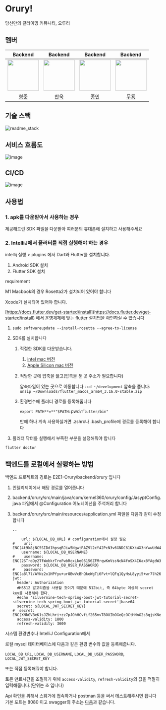 # Orury!

당신만의 클라이밍 커뮤니티, 오루리


## 멤버
|Backend|                                                            Backend                                                            |Backend|Backend|
|:---:|:-----------------------------------------------------------------------------------------------------------------------------:|:---:|:---:|
|<img src="https://github.com/Kernel360-4cell/algorithm-study/assets/44130863/eacb9aab-4a9b-4447-b516-9c5efe4484ce" width=100>| <img src="https://github.com/Kernel360/E2E1-Orury/assets/44130863/6fb7dacf-c5b6-4023-840f-96912da62910" width=100> |<img src="https://github.com/Kernel360-4cell/algorithm-study/assets/44130863/1ee6dd72-c060-4dab-996b-e9f9bc7048d2" width=100>|<img src="https://github.com/Kernel360-4cell/algorithm-study/assets/44130863/bef79d6c-5ec0-43c0-999c-906d42ad1e06" width=100>|
|[형준](https://github.com/kkkapuq)|                                                [찬욱](https://github.com/mooncw)                                                |[종민](https://github.com/ShineCorine)|[무룡](https://github.com/aqrms)|

## 기술 스택

![readme_stack](https://github.com/Kernel360/E2E1-Orury/assets/44130863/48959e1d-06d5-4b0a-be68-6d83ff143040)

## 서비스 흐름도
![image](https://github.com/Kernel360/E2E1-Orury/assets/44130863/ef0c31d3-623a-4ef8-b9a8-2a8fe0e5706b)

## CI/CD
![image](https://github.com/Kernel360/E2E1-Orury/assets/44130863/23132200-f87c-4137-ad4b-6227a6174caa)

## 사용법
### 1. apk를 다운받아서 사용하는 경우
제공해드린 SDK 파일을 다운받아 여러분의 휴대폰에 설치하고 사용해주세요

### 2. IntelliJ에서 플러터를 직접 실행해야 하는 경우
intellij 실행 > plugins 에서 Dart와 Flutter를 설치합니다.

1. Android SDK 설치
2. Flutter SDK 설치

requirement

M1 Macbook의 경우 Rosetta2가 설치되어 있어야 합니다

Xcode가 설치되어 있어야 합니다.

[https://docs.flutter.dev/get-started/install](https://docs.flutter.dev/get-started/install) 에서 운영체제에 맞는 flutter 설치법을 확인하실 수 있습니다

1. `sudo softwareupdate --install-rosetta --agree-to-license`
2. SDK를 설치합니다
    1. 적절한 SDK를 다운받습니다.
        1. [intel mac 버전](https://storage.googleapis.com/flutter_infra_release/releases/stable/macos/flutter_macos_3.16.0-stable.zip)
        2. [Apple Silicon mac 버전](https://storage.googleapis.com/flutter_infra_release/releases/stable/macos/flutter_macos_arm64_3.16.0-stable.zip)
    2. 적당한 곳에 압축을 풀고(압축을 푼 곳 주소가 필요합니다)

       압축파일이 있는 곳으로 이동합니다 : `cd ~/development`
       압축을 풉니다: `unzip ~/Downloads/flutter_macos_arm64_3.16.0-stable.zip`

    3. 환경변수에 플러터 경로를 등록해줍니다

       `export PATH**=**"$PATH:`pwd`/flutter/bin"`

       만에 하나 계속 사용하실거면 .zshrc나 .bash_profile에 경로를 등록해야 합니다


3. 플러터 닥터를 실행해서 부족한 부분을 설정해줘야 합니다

`flutter doctor`

## 백엔드를 로컬에서 실행하는 방법

백엔드 프로젝트의 경로는 E2E1-Orury/backend/orury 입니다

1. 인텔리제이에서 해당 경로를 열어줍니다
2. backend/orury/src/main/java/com/kernel360/orury/config/JasyptConfig.java 파일에서
   @Configuration 어노테이션을 주석처리 합니다
3. backend/orury/src/main/resources/application.yml 파일을 다음과 같이 수정합니다


    ```
    ..
    
        url: ${LOCAL_DB_URL} # configuration에서 설정 필요
    #    url: ENC(4t9k8jNC5SIDd1hpsqRJiw5NgwtRAZ9l2cY42PcN3v6GNDC61KXk4X3nYwwUdW4+aC6g41zh14HyfWg+2fPmfuTXHg7aw+vTvL9Oomq1wEKM2r2ZHJbhmakdpmbeMVjVALC/MSk28Tp4a5sBhUFRWdpaFO2qQcpdUHUd9KsuJh0=)
        username: ${LOCAL_DB_USERNAME}
    #    username: ENC(2STroDy2TfWobkrTroFwbRcxLke05156ZFMrqwKmVssNcN4foSX4I6ax8YAgdW3R)
        password: ${LOCAL_DB_USER_PASSWORD}
    #    password: ENC(a8l7l/AYNz2x1HPYyu+urOBwVcBhQkeWgTi6Fvt+lQFq1QyHsL8yyi5+wr7lh26P)
    jwt:
      header: Authorization
      #HS512 알고리즘을 사용할 것이기 때문에 512bit, 즉 64byte 이상의 secret key를 사용해야 한다.
      #echo 'silvernine-tech-spring-boot-jwt-tutorial-secret-silvernine-tech-spring-boot-jwt-tutorial-secret'|base64
      secret: ${LOCAL_JWT_SECRET_KEY}
    #  secret: ENC(XNkGVBeK1sJZhLhri+zz7pJOhHCvfif265mvT8OUIbOGeQcOCtHNnG2s3qjsKNe2u+dLoNVQBzbF1bKUfDxi8Po5tL7jQbZMPA33Dg1QMQFQWV46IyrYnLykYXQQvpin/SNPXW04ECDoRLF3TNwcS22D8uWEwe8L2wtcauyHeO1z+J6lUQArPHy76O2pzC7FHlBjOTw3STd23e3dd1WBQtHAYVmOIvNuPreulzSaHXc=)
      access-validity: 1800
      refresh-validity: 3600
    ```
    
시스템 환경변수나 IntelliJ Configuration에서 
    
로컬 mysql 데이터베이스에 다음과 같은 환경 변수와 값을 등록해줍니다.

`LOCAL_DB_URL`, `LOCAL_DB_USERNAME`, `LOCAL_DB_USER_PASSWORD`, `LOCAL_JWT_SECRET_KEY`

또는 직접 등록해줘야 합니다. 

토큰 만료시간을 조절하기 위해 `access-validity`, `refresh-validity`의 값을 적절히 입력해줍니다.(단위는 초 입니다)

Api 확인을 위해서 스웨거에 접속하거나 postman 등을 써서 테스트해주시면 됩니다 
기본 포트는 8080 이고 swagger의 주소는 [다음](http://localhost:8080/swagger-ui/index.html)과 같습니다. 
